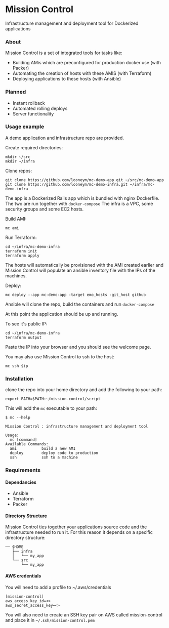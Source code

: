# Mission Control

Infrastructure management and deployment tool for Dockerized applications

### About

Mission Control is a set of integrated tools for tasks like:
  - Building AMis which are preconfigured for production docker use (with Packer)
  - Automating the creation of hosts with these AMIS (with Terraform)
  - Deploying applications to these hosts (with Ansible) 

### Planned

- Instant rollback
- Automated rolling deploys
- Server functionality

### Usage example

A demo application and infrastructure repo are provided.

Create required directories:
```
mkdir ~/src
mkdir ~/infra
```

Clone repos:
```
git clone https://github.com/looneym/mc-demo-app.git ~/src/mc-demo-app
git clone https://github.com/looneym/mc-demo-infra.git ~/infra/mc-demo-infra
```

The app is a Dockerized Rails app which is bundled with nginx Dockerfile. The two are run together with `docker-compose`
The infra is a VPC, some security groups and some EC2 hosts.

Build AMI:
```
mc ami
```

Run Terraform:
```
cd ~/infra/mc-demo-infra
terraform init
terraform apply
```

The hosts will automatically be provisioned with the AMI created earlier and Mission Control will populate
an ansible inventory file with the IPs of the machines.

Deploy:
```
mc deploy --app mc-demo-app -target emo_hosts -git_host github

```

Ansible will clone the repo, build the containers and run `docker-compose`

At this point the application should be up and running. 

To see it's public IP:

```
cd ~/infra/mc-demo-infra
terraform output
```

Paste the IP into your browser and you should see the welcome page.

You may also use Mission Control to ssh to the host:

```
mc ssh $ip
```

### Installation

clone the repo into your home directory and add the following to your path:

`export PATH=$PATH:~/mission-control/script`

This will add the `mc` executable to your path:

```
$ mc --help

Mission Control : infrastructure management and deployment tool

Usage:
  mc [command]
Available Commands:
  ami           build a new AMI
  deploy        deploy code to production
  ssh           ssh to a machine
```

### Requirements


#### Dependancies 

- Ansible
- Terraform 
- Packer

#### Directory Structure 

Mission Control ties together your applications source code and the infrastructure needed to run it. 
For this reason it depends on a specific directory structure:


```
── $HOME
   ├── infra
   │   └── my_app
   └── src
       └── my_app
```

#### AWS credentials

You will need to add a profile to ~/.aws/credentials

```
[mission-control]
aws_access_key_id=<>
aws_secret_access_key=<>
```

You will also need to create an SSH key pair on AWS called mission-control and place it in `~/.ssh/mission-control.pem`


